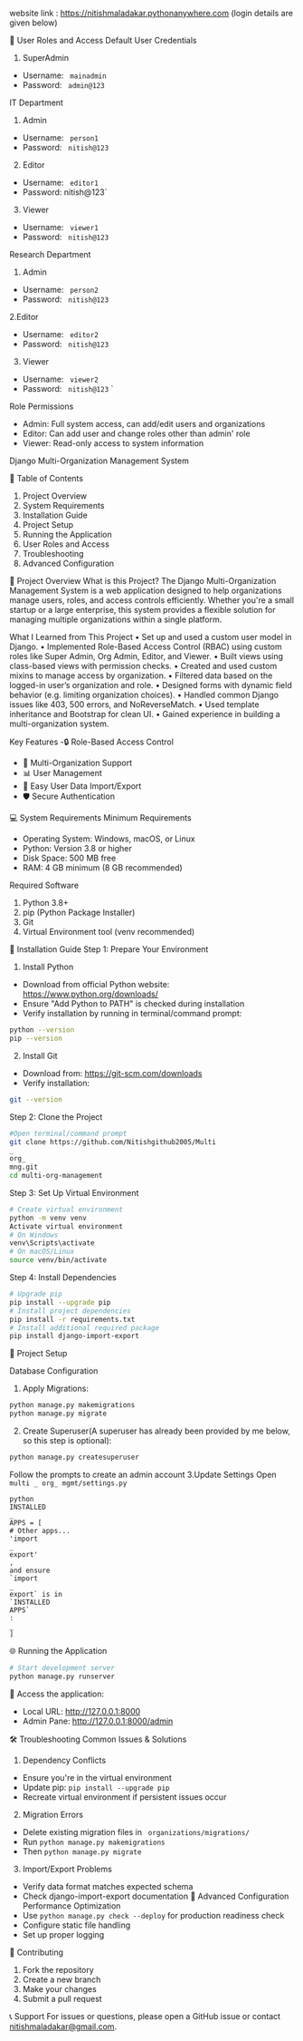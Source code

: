 website link : https://nitishmaladakar.pythonanywhere.com
	(login details are given below)
 
🔐 User Roles and Access
Default User Credentials

1. SuperAdmin
- Username:
`
mainadmin`
- Password:
`
admin@123`

IT Department
1. Admin
- Username:
`
person1`
- Password:
`
nitish@123`
2. Editor
- Username:
`
editor1`
- Password:
nitish@123`
3. Viewer
- Username:
`
viewer1`
- Password:
`
nitish@123`

Research Department
1. Admin
- Username:
`
person2`
- Password:
`
nitish@123`

2.Editor
- Username:
`
editor2`
- Password:
`
nitish@123`
3. Viewer
- Username:
`
viewer2`
- Password:
`
nitish@123`
`

Role Permissions
- Admin: Full system access, can add/edit users and organizations
- Editor: Can add user and change roles other than admin' role
- Viewer: Read-only access to system information
  
Django Multi-Organization Management System

📌 Table of Contents
1. Project Overview
2. System Requirements
3. Installation Guide
4. Project Setup
5. Running the Application
6. User Roles and Access
7. Troubleshooting
8. Advanced Configuration

🌟 Project Overview
What is this Project?
The Django Multi-Organization Management System is a web application designed to help
organizations manage users, roles, and access controls efficiently. Whether you're a small
startup or a large enterprise, this system provides a flexible solution for managing multiple
organizations within a single platform.

What I Learned from This Project
	•	Set up and used a custom user model in Django.
	•	Implemented Role-Based Access Control (RBAC) using custom roles like Super Admin, Org Admin, Editor, and Viewer.
	•	Built views using class-based views with permission checks.
	•	Created and used custom mixins to manage access by organization.
	•	Filtered data based on the logged-in user’s organization and role.
	•	Designed forms with dynamic field behavior (e.g. limiting organization choices).
	•	Handled common Django issues like 403, 500 errors, and NoReverseMatch.
	•	Used template inheritance and Bootstrap for clean UI.
	•	Gained experience in building a multi-organization system.

Key Features
-🔒 Role-Based Access Control
- 👥 Multi-Organization Support
- 📊 User Management
- 🔄 Easy User Data Import/Export
- 🛡 Secure Authentication

💻 System Requirements
Minimum Requirements
- Operating System: Windows, macOS, or Linux
- Python: Version 3.8 or higher
- Disk Space: 500 MB free
- RAM: 4 GB minimum (8 GB recommended)

Required Software
1. Python 3.8+
2. pip (Python Package Installer)
3. Git
4. Virtual Environment tool (venv recommended)

🔧 Installation Guide
Step 1: Prepare Your Environment
1. Install Python
- Download from official Python website: https://www.python.org/downloads/
- Ensure "Add Python to PATH" is checked during installation
- Verify installation by running in terminal/command prompt:
```bash
python --version
pip --version
```

2. Install Git
- Download from: https://git-scm.com/downloads
- Verify installation:
```bash
git --version
```

Step 2: Clone the Project
```bash
#Open terminal/command prompt
git clone https://github.com/Nitishgithub2005/Multi
_
org_
mng.git
cd multi-org-management
```

Step 3: Set Up Virtual Environment
```bash
# Create virtual environment
python -m venv venv
Activate virtual environment
# On Windows
venv\Scripts\activate
# On macOS/Linux
source venv/bin/activate
```

Step 4: Install Dependencies
```bash
# Upgrade pip
pip install --upgrade pip
# Install project dependencies
pip install -r requirements.txt
# Install additional required package
pip install django-import-export
```

🚀 Project Setup

Database Configuration
1. Apply Migrations:
```bash
python manage.py makemigrations
python manage.py migrate
```

2. Create Superuser(A superuser has already been provided by me below, so this step is
optional):
```bash
python manage.py createsuperuser
```

Follow the prompts to create an admin account
3.Update Settings
Open
`
multi
_
org_
mgmt/settings.py
`
```
python
INSTALLED
_
APPS = [
# Other apps...
'import
_
export'
,
and ensure
`import
_
export` is in
`INSTALLED
APPS`
:
_
]
```
🌐 Running the Application
```bash
# Start development server
python manage.py runserver
```

🔗 Access the application:
- Local URL: http://127.0.0.1:8000
- Admin Pane: http://127.0.0.1:8000/admin




🛠 Troubleshooting
Common Issues & Solutions
1. Dependency Conflicts
- Ensure you're in the virtual environment
- Update pip:
`
pip install --upgrade pip
`
- Recreate virtual environment if persistent issues occur
2. Migration Errors
- Delete existing migration files in
`
organizations/migrations/`
- Run
`
python manage.py makemigrations
`
- Then
`
python manage.py migrate
`
3. Import/Export Problems
- Verify data format matches expected schema
- Check django-import-export documentation
🔬 Advanced Configuration
Performance Optimization
- Use
`
python manage.py check --deploy
` for production readiness check
- Configure static file handling
- Set up proper logging

🤝 Contributing
1. Fork the repository
2. Create a new branch
3. Make your changes
4. Submit a pull request


📞 Support
For issues or questions, please open a GitHub issue or contact nitishmaladakar@gmail.com.
